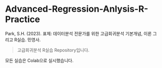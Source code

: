 # Advanced-Regression-Anlysis-R-Practice
Park, S.H. (2023). 표제: 데이터분석 전문가를 위한 고급회귀분석 기본개념, 이론 그리고 R실습. 민영사.

> 고급회귀분석 R실습 Repository입니다.

모든 실습은 Colab으로 실시했습니다.
